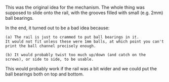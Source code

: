 This was the original idea for the mechanism. 
The whole thing was supposed to slide onto the rail, with the grooves filled with small (e.g. 2mm) ball bearings.

In the end, it turned out to be a bad idea because:
	
	(a) The rail is just to crammed to put ball bearings in it. 
	It would not fit unless these were 1mm balls, at which point you can't print the ball channel precisely enough.
	
	(b) It would probably twist too much up/down (and catch on the screws), or side to side, to be usable.

This would probably work if the rail was a bit wider and we could put the ball bearings both on top and bottom.

